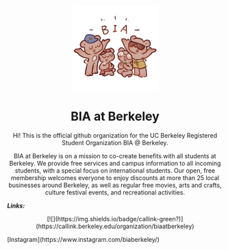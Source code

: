 <p align="center">
  <img src="bia-art.png" width="200" alt="BIA banner">
</p>

<h1 align="center">BIA at Berkeley</h1>

<p align="center">Hi! This is the official github organization for the UC Berkeley Registered Student Organization BIA @ Berkeley.</p>

<p align="center">BIA at Berkeley is on a mission to co-create benefits with all students at Berkeley. We provide free services and campus information to all incoming students, with a special focus on international students. Our open, free membership welcomes everyone to enjoy discounts at more than 25 local businesses around Berkeley, as well as regular free movies, arts and crafts, culture festival events, and recreational activities.</p>

***Links:***
<p align="center"> [![](https://img.shields.io/badge/callink-green?)](https://callink.berkeley.edu/organization/biaatberkeley) </p>
[Instagram](https://www.instagram.com/biaberkeley/)
